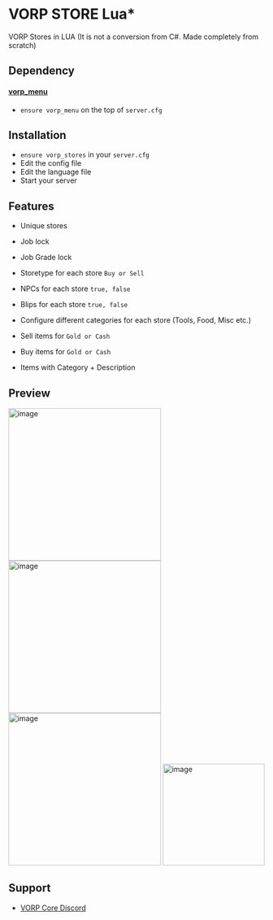# VORP STORE Lua*

VORP Stores in LUA (It is not a conversion from C#. Made completely from scratch)

## Dependency
#### [vorp_menu](https://github.com/VORPCORE/vorp_menu)
- `ensure vorp_menu` on the top of `server.cfg`

## Installation
- `ensure vorp_stores` in your `server.cfg`
- Edit the config file
- Edit the language file 
- Start your server 

## Features
- Unique stores
- Job lock
- Job Grade lock
- Storetype for each store `Buy or Sell`
- NPCs for each store `true, false`
- Blips for each store `true, false`
- Configure different categories for each store (Tools, Food, Misc etc.)

- Sell items for `Gold or Cash`
- Buy items for `Gold or Cash`
- Items with Category + Description

## Preview

<img width="300" alt="image" src="https://user-images.githubusercontent.com/87246847/169596794-2f15e055-8b36-4e9d-a038-a94080b600fe.png">
<img width="300" alt="image" src="https://user-images.githubusercontent.com/87246847/169596867-8857a8c5-3f4b-472b-9c06-22e95b22c91a.png">
<img width="300" alt="image" src="https://user-images.githubusercontent.com/87246847/169596908-19b5425d-68d3-4f88-b6a9-03fa8dfecdca.png">
<img width="200" alt="image" src="https://user-images.githubusercontent.com/87246847/169597469-24f22e41-f887-4e6d-bb30-0b632e2a89f2.png">

## Support 
- [VORP Core Discord](https://discord.gg/DHGVAbCj7N)
